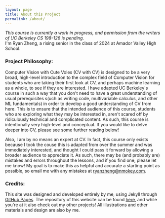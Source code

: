 ```yaml
---
layout: page
title: About this Project
permalink: /about/
---
```

*This course is currently a work in progress, and permission from the writers of UC Berkeley CS 198-126 is pending.*  
I'm Ryan Zheng, a rising senior in the class of 2024 at Amador Valley High School.  

### Project Philosophy:
Computer Vision with Cute Voles (CV with CV) is designed to be a very broad, high-level introduction to the complex field of Computer Vision for students who are taking their first look at CV, and perhaps machine learning as a whole, to see if they are interested. I have adapted UC Berkeley's course in such a way that you don't need to have a great understanding of usual prerequisites s(uch as writing code, multivariable calculus, and other ML fundamentals) in order to develop a good understanding of CV from here. This is to ensure that the intended audience of this course, students who are exploring what they may be interested in, aren't scared off by ridiculously technical and complicated content. As such, this course is intentionally very high-level and conceptual. If you would like to delve deeper into CV, please see some further reading below!  

Also, I am by no means an expert at CV. In fact, this course only exists because I took the couse this is adapted from over the summer and was immediately interested, and thought I could pass it forward by allowing a broader audience to appreciate it. As such, there may be (and probably are) mistakes and errors throughout the lessons, and if you find one, please let me know! My goal is to make this as helpful and accurate a starting point as possible, so email me with any mistakes at [ryanzheng@nmokey.com](mailto:ryanzheng@nmokey.com).   

### Credits:
This site was designed and developed entirely by me, using Jekyll through [GitHub Pages](https://pages.github.com/). The repository of this website can be found [here](https://github.com/nmokey/CVwithCV), and while you're at it also check out my other projects! All illustrations and other materials and design are also by me.